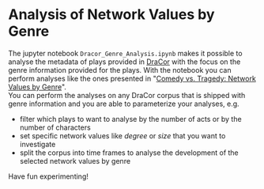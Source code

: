 # Analysis of Network Values by Genre

The jupyter notebook `Dracor_Genre_Analysis.ipynb` makes it possible to analyse the metadata of plays provided in [DraCor](https://dracor.org/) with the focus on the genre information provided for the plays. With the notebook you can perform analyses like the ones presented in "[Comedy vs. Tragedy: Network Values by Genre](https://dlina.github.io/Network-Values-by-Genre/)".   
You can perform the analyses on any DraCor corpus that is shipped with genre information and you are able to parameterize your analyses, e.g.
* filter which plays to want to analyse by the number of acts or by the number of characters
* set specific network values like *degree* or *size* that you want to investigate
* split the corpus into time frames to analyse the development of the selected network values by genre

Have fun experimenting! 
